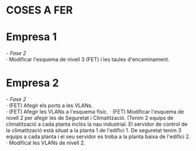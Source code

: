 # COSES A FER
# Empresa 1
*- Fase 2*    
· Modificar l'esquema de nivell 3 (FET) i les taules d'encaminament.
# Empresa 2
*- Fase 2*  
· (FET) Afegir els ports a les VLANs.  
· (FET) Afegir les VLANs a l'esquema físic.
· (FET) Modificar l'esquema de nivell 2 per afegir les de Seguretat i Climatització. (Tenim 2 equips de climatització a cada planta inclòs la nau industrial. El servidor de control de la climatització està situat a la planta 1 de l'edifici 1. De seguretat tenim 3 equips a cada planta i el seu servidor es troba a la planta baixa de l'edifici 2.  
· Modifical les VLANs de nivell 2.
